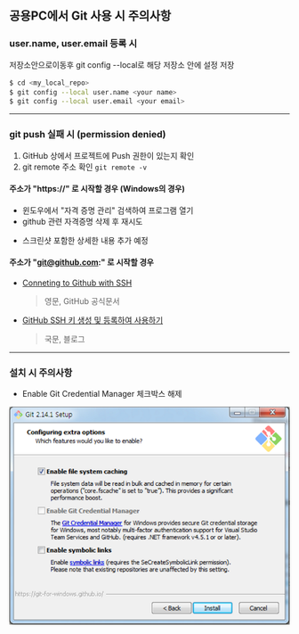 ## 공용PC에서 Git 사용 시 주의사항

### user.name, user.email 등록 시
 
저장소안으로이동후 git config --local로 해당 저장소 안에 설정 저장

```sh
$ cd <my_local_repo>
$ git config --local user.name <your name>
$ git config --local user.email <your email>
```

- - -

### git push 실패 시 (permission denied)

1. GitHub 상에서 프로젝트에 Push 권한이 있는지 확인
2. git remote 주소 확인 `git remote -v`

#### 주소가 "https://" 로 시작할 경우 (Windows의 경우)

 - 윈도우에서 "자격 증명 관리" 검색하여 프로그램 열기
 - github 관련 자격증명 삭제 후 재시도

* 스크린샷 포함한 상세한 내용 추가 예정

#### 주소가 "git@github.com:" 로 시작할 경우
 - [Conneting to Github with SSH](https://help.github.com/articles/connecting-to-github-with-ssh/)
   > 영문, GitHub 공식문서
 - [GitHub SSH 키 생성 및 등록하여 사용하기](http://nickjoit.tistory.com/94)
   > 국문, 블로그

- - -


### 설치 시 주의사항

 * Enable Git Credential Manager 체크박스 해제

![](images/image.png)

